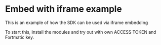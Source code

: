 # Embed with iframe example

This is an example of how the SDK can be used via iframe embedding

To start this, install the modules and try out with own ACCESS TOKEN and Fortmatic key.
